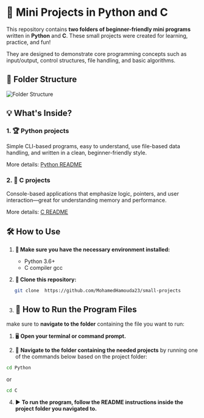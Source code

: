 # 🧩 Mini Projects in Python and C

This repository contains **two folders of beginner-friendly mini programs** written in **Python** and **C**. These small projects were created for learning, practice, and fun!

They are designed to demonstrate core programming concepts such as input/output, control structures, file handling, and basic algorithms.



## 📁 Folder Structure

![Folder Structure](assets/folder-structure.png)


## 💡 What's Inside?



### 1. 🏆 Python projects
Simple CLI-based programs, easy to understand, use file-based data handling, and written in a clean, beginner-friendly style.

More details: [Python README](assets/Python/README.md)



### 2. 📝 C projects  
Console-based applications that emphasize logic, pointers, and user interaction—great for understanding memory and performance.

More details: [C README](C/README.md)



## 🛠 How to Use

1. **🧰 Make sure you have the necessary environment installed:**  
   - Python 3.6+
   - C compiler gcc
   
2. **🔄 Clone this repository:**
```bash
   git clone  https://github.com/MohamedHamouda23/small-projects
```

3. ## 🚀 How to Run the Program Files

 make sure to **navigate to the folder** containing the file you want to run:


1. 🖥️ **Open your terminal or command prompt.**

2. 📂 **Navigate to the folder containing the needed projects** by running one of the commands below based on the project folder:


```bash
cd Python
```
or 
```bash
cd C
```

4. ▶️ **To run the program, follow the README instructions inside the project folder you navigated to.**
